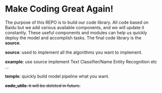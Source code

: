 # Make Coding Great Again!

The purpose of this REPO is to build our code library. All code based on Baidu but we add various available components, and we will update it constantly. These useful components and modules can help us quickly deploy the model and accomplish tasks. The final code library is the **source**.

**source**: used to implement all the algorithms you want to implement.

**example**: use source implement Text Classifier/Name Entity Recognition etc ...

**temple**: quickly build model pipeline what you want.

~~**code_utils**: it will be deleted in future.~~


